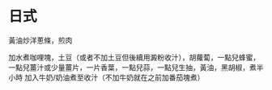 # 日式
黃油炒洋蔥條，煎肉

加水煮咖哩塊，土豆（或者不加土豆但後續用澱粉收汁），胡蘿蔔，一點兒蜂蜜，一點兒薑汁或少量薑片，一片香葉，一點兒蒜，一點兒生抽，黃油，黑胡椒，煮半小時
加入牛奶/奶油煮至收汁（不加牛奶就在之前加番茄塊煮）
